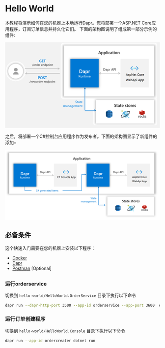 # Hello World

本教程将演示如何在您的机器上本地运行Dapr。您将部署一个ASP.NET Core应用程序，订阅订单信息并持久化它们。
下面的架构图说明了组成第一部分示例的组件:

![架构图](./img/Architecture_Diagram.png)

之后，将部署一个C#控制台应用程序作为发布者。下面的架构图显示了新组件的添加::

![最终架构图](./img/Architecture_Diagram_B.png)

## 必备条件
这个快速入门需要在您的机器上安装以下程序：
- [Docker](https://docs.docker.com/)
- [Dapr](https://docs.dapr.io/getting-started/install-dapr/)
- [Postman](https://www.getpostman.com/) [Optional]

## 

### 运行orderservice 
切换到 `hello-world/HelloWorld.OrderService` 目录下执行以下命令
```sh
dapr run --dapr-http-port 3500 --app-id orderservice --app-port 3600  dotnet run
```

### 运行订单创建程序
切换到 `hello-world/HelloWorld.Console` 目录下执行以下命令
```sh
dapr run --app-id ordercreater dotnet run
```

